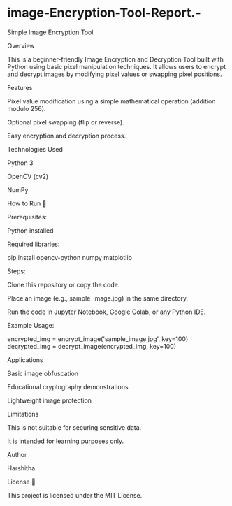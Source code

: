 # image-Encryption-Tool-Report.-

Simple Image Encryption Tool

Overview

This is a beginner-friendly Image Encryption and Decryption Tool built with Python using basic pixel manipulation techniques. It allows users to encrypt and decrypt images by modifying pixel values or swapping pixel positions.

Features

Pixel value modification using a simple mathematical operation (addition modulo 256).

Optional pixel swapping (flip or reverse).

Easy encryption and decryption process.

Technologies Used

Python 3

OpenCV (cv2)

NumPy

How to Run 🚀

Prerequisites:

Python installed

Required libraries:

pip install opencv-python numpy matplotlib

Steps:

Clone this repository or copy the code.

Place an image (e.g., sample_image.jpg) in the same directory.

Run the code in Jupyter Notebook, Google Colab, or any Python IDE.

Example Usage:

encrypted_img = encrypt_image('sample_image.jpg', key=100)
decrypted_img = decrypt_image(encrypted_img, key=100)

Applications

Basic image obfuscation

Educational cryptography demonstrations

Lightweight image protection

Limitations 

This is not suitable for securing sensitive data.

It is intended for learning purposes only.

Author

Harshitha

License 📄

This project is licensed under the MIT License.


